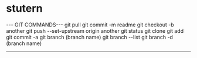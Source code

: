 # stutern
--- GIT COMMANDS---
git pull
git commit -m readme
git checkout -b another
git push --set-upstream origin another
git status
git clone
git add
git commit -a
git branch (branch name)
git branch --list
git branch -d (branch name)

--- 